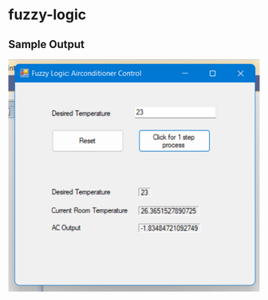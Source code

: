 # fuzzy-logic

## Sample Output
![SampleOutput](https://github.com/kathlenprocorato/fuzzy-logic/blob/main/sample_output.png)
